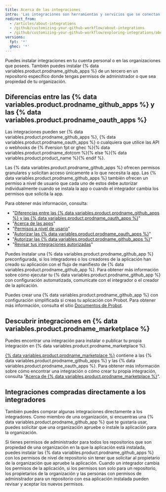 ```yaml
---
title: Acerca de las integraciones
intro: 'Las integraciones son herramientas y servicios que se conectan con {% data variables.product.product_name %} para complementar y extender tu flujo de trabajo.'
redirect_from:
  - /articles/about-integrations
  - /github/customizing-your-github-workflow/about-integrations
  - /github/customizing-your-github-workflow/exploring-integrations/about-integrations
versions:
  fpt: '*'
  ghec: '*'
---
```


Puedes instalar integraciones en tu cuenta personal o en las organizaciones que posees. También puedes instalar {% data variables.product.prodname_github_apps %} de un tercero en un repositorio específico donde tengas permisos de administrador o que sea propiedad de tu organización.

## Diferencias entre las {% data variables.product.prodname_github_apps %} y las {% data variables.product.prodname_oauth_apps %}

Las integraciones pueden ser {% data variables.product.prodname_github_apps %}, {% data variables.product.prodname_oauth_apps %} o cualquiera que utilice las API o webhooks de {% ifversion fpt or ghec %}{% data variables.product.prodname_dotcom %}{% else %}{% data variables.product.product_name %}{% endif %}.

Las {% data variables.product.prodname_github_apps %} ofrecen permisos granulares y solicitan acceso únicamente a lo que necesita la app. Las {% data variables.product.prodname_github_apps %} también ofrecen un permiso a nivel de usuario que cada uno de estos debe autorizar individualmente cuando se instala la app o cuando el integrador cambia los permisos que solicita la app.

Para obtener más información, consulta:
- "[Diferencias entre las {% data variables.product.prodname_github_apps %} y las {% data variables.product.prodname_oauth_apps %}](/apps/differences-between-apps/)"
- "[Acerca de las apps](/apps/about-apps/)"
- "[Permisos a nivel de usario](/apps/building-github-apps/identifying-and-authorizing-users-for-github-apps/#user-level-permissions)"
- "[Autorizar las {% data variables.product.prodname_oauth_apps %}](/github/authenticating-to-github/keeping-your-account-and-data-secure/authorizing-oauth-apps)"
- "[Autorizar las {% data variables.product.prodname_github_apps %}](/github/authenticating-to-github/keeping-your-account-and-data-secure/authorizing-github-apps)"
- "[Revisar tus integraciones autorizadas](/articles/reviewing-your-authorized-integrations/)"

Puedes instalar una {% data variables.product.prodname_github_app %} preconfigurada, si los integradores o los creadores de la aplicación han creado su aplicación con el flujo de manifiesto de {% data variables.product.prodname_github_app %}. Para obtener más información sobre cómo ejecutar tu {% data variables.product.prodname_github_app %} con configuración automatizada, comunícate con el integrador o el creador de la aplicación.

Puedes crear una {% data variables.product.prodname_github_app %} con configuración simplificada si creas tu aplicación con Probot. Para obtener más información, consulta el sitio [Documentos de Probot](https://probot.github.io/docs/).

## Descubrir integraciones en {% data variables.product.prodname_marketplace %}

Puedes encontrar una integración para instalar o publicar tu propia integración en {% data variables.product.prodname_marketplace %}.

[{% data variables.product.prodname_marketplace %}](https://github.com/marketplace) contiene a las {% data variables.product.prodname_github_apps %} y las {% data variables.product.prodname_oauth_apps %}. Para obtener más información sobre cómo encontrar una integración o cómo crear tu propia integración, consulta "[Acerca de {% data variables.product.prodname_marketplace %}](/articles/about-github-marketplace)".

## Integraciones compradas directamente a los integradores

También puedes comprar algunas integraciones directamente a los integradores. Como miembro de una organización, si encuentras una {% data variables.product.prodname_github_app %} que te gustaría usar, puedes solicitar que una organización apruebe o instale la aplicación para la organización.

Si tienes permisos de administrador para todos los repositorios que son propiedad de una organización en la que la aplicación está instalada, puedes instalar las {% data variables.product.prodname_github_apps %} con los permisos de nivel de repositorio sin tener que solicitar al propietario de la organización que apruebe la aplicación. Cuando un integrador cambia los permisos de la aplicación, si los permisos son solo para un repositorio, los propietarios de la organización y las personas con permisos de administrador para un repositorio con esa aplicación instalada pueden revisar y aceptar los nuevos permisos.
